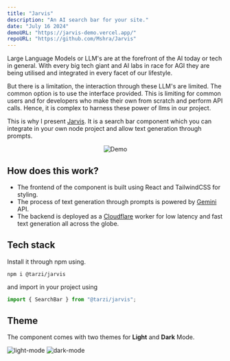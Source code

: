 ```yaml
---
title: "Jarvis"
description: "An AI search bar for your site."
date: "July 16 2024"
demoURL: "https://jarvis-demo.vercel.app/"
repoURL: "https://github.com/Mshra/Jarvis"
---
```


Large Language Models or LLM's are at the forefront of the AI today or tech in general. With every big tech giant and AI labs in race for AGI they are being utilised and integrated in every facet of our lifestyle.

But there is a limitation, the interaction through these LLM's are limited. The common option is to use the interface provided. This is limiting for common users and for developers who make their own from scratch and perform API calls. Hence, it is complex to harness these power of llms in our project.

This is why I present [Jarvis](https://www.npmjs.com/package/@tarzi/jarvis). It is a search bar component which you can integrate in your own node project and allow text generation through prompts.

<div align='center'>
  <img src="https://media.giphy.com/media/v1.Y2lkPTc5MGI3NjExa2R0dWZ6bTluaHRvNzY4YTcwank1MGd5ZmQ1b29xNG1vMWt1OG9jdiZlcD12MV9pbnRlcm5hbF9naWZfYnlfaWQmY3Q9Zw/cHbAqyIGyc96OLUcd8/giphy.gif" alt="Demo" />
</div>

## How does this work?

- The frontend of the component is built using React and TailwindCSS for styling.
- The process of text generation through prompts is powered by [Gemini](https://blog.google/technology/ai/google-gemini-ai/) API.
- The backend is deployed as a [Cloudflare](https://www.cloudflare.com/) worker for low latency and fast text generation all across the globe.

## Tech stack

Install it through npm using.

```shell
npm i @tarzi/jarvis
```

and import in your project using

```javascript
import { SearchBar } from "@tarzi/jarvis";
```

## Theme

The component comes with two themes for **Light** and **Dark** Mode.

<img src="https://i.ibb.co/JdgZc22/light-mode.png" alt="light-mode" border="0">
<img src="https://i.ibb.co/MPXxLkB/dark-mode.png" alt="dark-mode" border="0">
